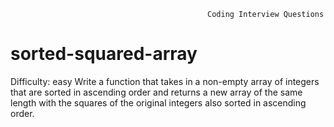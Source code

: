                                                 Coding Interview Questions
# sorted-squared-array
Difficulty: easy
Write a function that takes in a non-empty array of integers that are sorted
in ascending order and returns a new array of the same length with the squares
of the original integers also sorted in ascending order.
